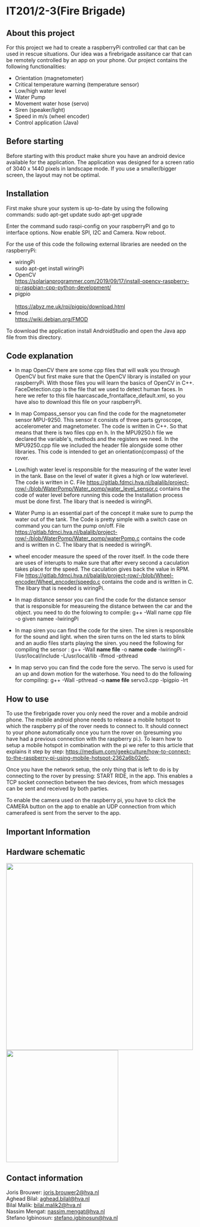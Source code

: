 # IT201/2-3(Fire Brigade)

## About this project
For this project we had to create a raspberryPi controlled car that can be used in rescue situations.
Our idea was a firebrigade assitance car that can be remotely controlled by an app on your phone.
Our project contains the following functionalities: <br>
- Orientation (magnetometer)
- Critical temperature warning (temperature sensor)
- Low/high water level
- Water Pump
- Movement water hose (servo)
- Siren (speaker/light)
- Speed in m/s (wheel encoder)
- Control application (Java)



## Before starting
Before starting with this product make shure you have an android device available for the application. The application was designed for a screen ratio of 3040 x 1440 pixels in landscape mode. If you use a smaller/bigger screen, the layout may not be optimal.

## Installation

First make shure your system is up-to-date by using the following commands:
sudo apt-get update
sudo apt-get upgrade

Enter the command sudo raspi-config on your raspberryPi and go to interface options. Now enable SPI, I2C and Camera. Now reboot.

For the use of this code the following external libraries are needed on the raspberryPi:
- wiringPi<br>
     sudo apt-get install wiringPi <br>
- OpenCV<br>
    https://solarianprogrammer.com/2019/09/17/install-opencv-raspberry-pi-raspbian-cpp-python-development/
- pigpio <br>   
     https://abyz.me.uk/rpi/pigpio/download.html
- fmod<br>
     https://wiki.debian.org/FMOD     


To download the application install AndroidStudio and open the Java app file from this directory. 

## Code explanation
- In map OpenCV there are some cpp files that will walk you through OpenCV but first make sure that the OpenCV
library is installed on your raspberryPi. With those files you will learn the basics
of OpenCV in C++. FaceDetection.cpp is the file that we used to detect human faces. In here we refer to this file haarcascade_frontalface_default.xml,
so you have also to download this file on your raspberryPi.

- In map Compass_sensor you can find the code for the magnetometer sensor MPU-9250.
This sensor it consists of three parts gyroscope, accelerometer and magnetometer. The code is written in C++. 
So that means that there is two files cpp en h. In the MPU9250.h file we declared the variable's, methods and the registers we need.
In the MPU9250.cpp file we included the header file alongside some other libraries. 
This code is intended to get an orientation(compass) of the rover.

-  Low/high water level is responsible for the measuring of the water level in the tank. Base on the level of water it gives a high or low waterlevel. The code is written in C. File https://gitlab.fdmci.hva.nl/balalib/project-row/-/blob/WaterPomp/Water_pomp/water_level_sensor.c contains the code of water level before running this code the Installation process must be done first. The libary that is needed is wiringPi. 
-  Water Pump is an essential part of the concept it make sure to pump the water out of the tank. The Code is pretty simple with a switch case on command you can turn the pump on/off. File https://gitlab.fdmci.hva.nl/balalib/project-row/-/blob/WaterPomp/Water_pomp/waterPomp.c contains the code and is written in C. The libary that is needed is wiringPi. 
- wheel encoder measure the speed of the rover itself. In the code there are uses of interupts to make sure that after every second a caculation takes place for the speed. The caculation gives back the value in RPM. File https://gitlab.fdmci.hva.nl/balalib/project-row/-/blob/Wheel-encoder/Wheel_encoder/speedo.c contains the code and is written in C. The libary that is needed is wiringPi. 
- In map distance sensor you can find the code for the distance sensor that is responsible for measureing the distance between the car and the object. you need to do the folowing to compile: g++ -Wall name cpp file -o given namee -lwiringPi
- In map siren you can find the code for the siren. The siren is responsible for the sound and light. when the siren turns on the led starts to blink and an audio files starts playing the siren. you need the following for compiling the sensor : g++ -Wall  **name file**  -o **name code** -lwiringPi -I/usr/local/include -L/usr/local/lib -lfmod -pthread
- In map servo you can find the code fore the servo. The servo is used for an up and down motion for the waterhose. You need to do the following for compiling:  g++ -Wall -pthread -o **name file** servo3.cpp -lpigpio -lrt

## How to use
To use the firebrigade rover you only need the rover and a mobile android phone. The mobile android phone needs to release a mobile hotspot to which the raspberry pi of the rover needs to connect to. It should connect to your phone automatically once you turn the rover on (presuming you have had a previous connection with the raspberry pi.). To learn how to setup a mobile hotspot in combination with the pi we refer to this article that explains it step by step: https://medium.com/geekculture/how-to-connect-to-the-raspberry-pi-using-mobile-hotspot-2362a6b02efc.

Once you have the network setup, the only thing that is left to do is by connecting to the rover by pressing: START RIDE, in the app.
This enables a TCP socket connection between the two devices, from which messages can be sent and received by both parties. 

To enable the camera used on the raspberry pi, you have to click the CAMERA button on the app to enable an UDP connection from which camerafeed is sent from the server to the app.

## Important Information
## Hardware schematic
<img src="https://gitlab.fdmci.hva.nl/balalib/project-row/-/raw/main/img/schema.png" width="500"><br>
<img src="https://gitlab.fdmci.hva.nl/balalib/project-row/-/raw/main/img/tabel.png" width="300"><br>

## Contact information
Joris Brouwer: joris.brouwer2@hva.nl<br>
Aghead Bilal: aghead.bilal@hva.nl<br>
Bilal Malik: bilal.malik2@hva.nl<br>
Nassim Mengat: nassim.mengat@hva.nl<br>
Stefano Igbinosun: stefano.igbinosun@hva.nl
